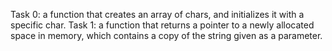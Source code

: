 Task 0: a function that creates an array of chars, and initializes it with a specific char.
Task 1: a function that returns a pointer to a newly allocated space in memory, which contains a copy of the string given as a parameter.
